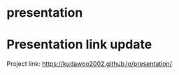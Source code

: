 # presentation

# Presentation link update

Project link: https://kudawoo2002.github.io/presentation/
